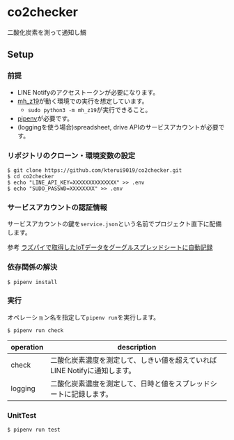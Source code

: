 # co2checker
二酸化炭素を測って通知し鯛

## Setup
### 前提
- LINE Notifyのアクセストークンが必要になります。
- [mh_z19](https://pypi.org/project/mh-z19/)が動く環境での実行を想定しています。
  - `sudo python3 -m mh_z19`が実行できること。
- [pipenv](https://github.com/pypa/pipenv)が必要です。
- (loggingを使う場合)spreadsheet, drive APIのサービスアカウントが必要です。

### リポジトリのクローン・環境変数の設定
```
$ git clone https://github.com/kterui9019/co2checker.git
$ cd co2checker
$ echo "LINE_API_KEY=XXXXXXXXXXXXXX" >> .env
$ echo "SUDO_PASSWD=XXXXXXXX" >> .env
```

### サービスアカウントの認証情報
サービスアカウントの鍵を`service.json`という名前でプロジェクト直下に配備します。

参考
[ラズパイで取得したIoTデータをグーグルスプレッドシートに自動記録](https://jorublog.site/raspi-google-sheet/)

### 依存関係の解決
```
$ pipenv install
```

### 実行
オペレーション名を指定して`pipenv run`を実行します。
```
$ pipenv run check
```

|  operation  |  description  |
| ---- | ---- |
|  check  |  二酸化炭素濃度を測定して、しきい値を超えていればLINE Notifyに通知します。  |
| logging | 二酸化炭素濃度を測定して、日時と値をスプレッドシートに記録します。 |

### UnitTest
```
$ pipenv run test
```
